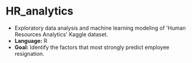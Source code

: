 # HR_analytics
  - Exploratory data analysis and machine learning modeling of 'Human Resources Analytics' Kaggle dataset.
  - **Language:** R
  - **Goal:** Identify the factors that most strongly predict employee resignation.
